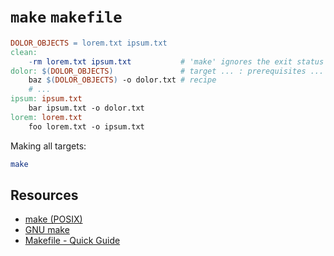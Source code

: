 # `make` `makefile`

```makefile
DOLOR_OBJECTS = lorem.txt ipsum.txt
clean:
    -rm lorem.txt ipsum.txt           # 'make' ignores the exit status if program begins with a '-'
dolor: $(DOLOR_OBJECTS)               # target ... : prerequisites ...
    baz $(DOLOR_OBJECTS) -o dolor.txt # recipe
    # ...
ipsum: ipsum.txt
    bar ipsum.txt -o dolor.txt
lorem: lorem.txt
    foo lorem.txt -o ipsum.txt
```

Making all targets:

```sh
make
```

## Resources

-   [make (POSIX)](https://pubs.opengroup.org/onlinepubs/9699919799/utilities/make.html)
-   [GNU make](https://www.gnu.org/software/make/manual/make.html)
-   [Makefile - Quick Guide](https://www.tutorialspoint.com/makefile/makefile_quick_guide.htm)
